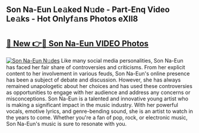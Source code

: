 ## Son Na-Eun Le𝚊ked N𝚞de - Part-Enq Video Le𝚊ks - Hot Onlyf𝚊ns Photos eXII8

# <h2><a href="http://ab98252.deff.icu/?id=Son+Na-Eun">🔗 New 👉🔴 Son Na-Eun VIDEO Photos</a></h2>

[![Son Na-Eun N𝚞des](https://i.imgur.com/rIISA9y.gif)](http://ab98252.deff.icu/?id=Son+Na-Eun)
Like many social media personalities, Son Na-Eun has faced her fair share of controversies and criticisms. From her explicit content to her involvement in various feuds, Son Na-Eun's online presence has been a subject of debate and discussion. However, she has always remained unapologetic about her choices and has used these controversies as opportunities to engage with her audience and address any concerns or misconceptions. Son Na-Eun is a talented and innovative young artist who is making a significant impact in the music industry. With her powerful vocals, emotive lyrics, and genre-bending sound, she is an artist to watch in the years to come. Whether you're a fan of pop, rock, or electronic music, Son Na-Eun's music is sure to resonate with you.
